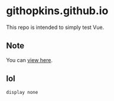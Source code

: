 # githopkins.github.io

This repo is intended to simply test Vue.

## Note

You can [view here](githopkins.github.io).


## lol

```css
display none
```